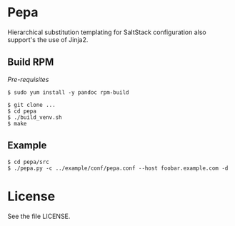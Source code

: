 Pepa
====
Hierarchical substitution templating for SaltStack configuration also support's the use of Jinja2.

Build RPM
---------

*Pre-requisites*

    $ sudo yum install -y pandoc rpm-build

    $ git clone ...
    $ cd pepa
    $ ./build_venv.sh
    $ make

Example
-------

    $ cd pepa/src
    $ ./pepa.py -c ../example/conf/pepa.conf --host foobar.example.com -d

License
=======
See the file LICENSE.
